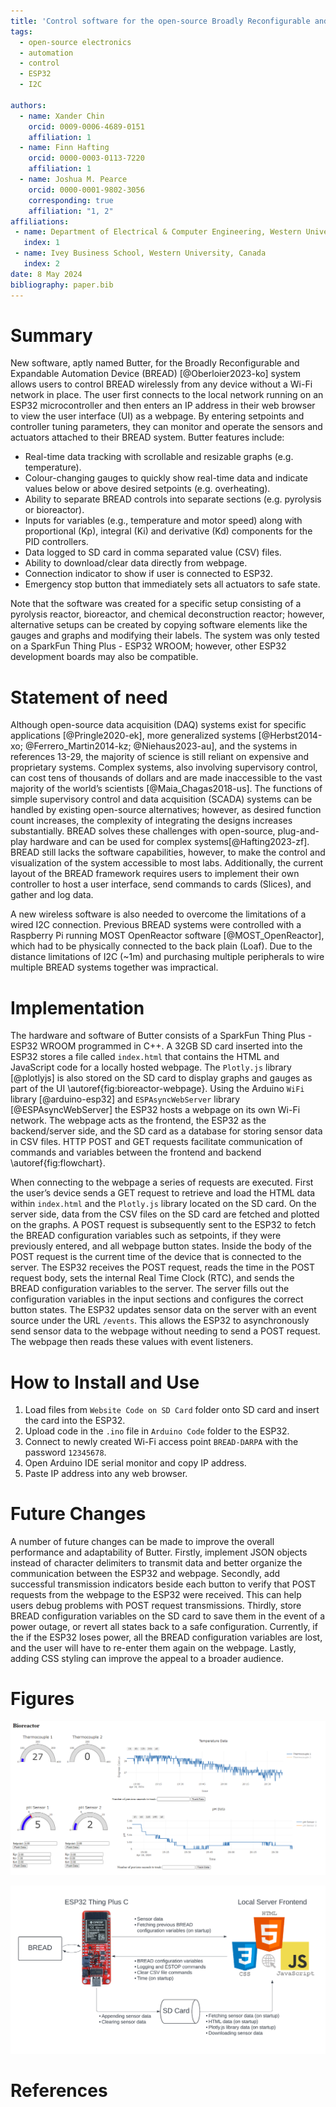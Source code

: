```yaml
---
title: 'Control software for the open-source Broadly Reconfigurable and Expandable Automation Device (BREAD) System'
tags:
  - open-source electronics
  - automation
  - control
  - ESP32
  - I2C

authors:
  - name: Xander Chin
    orcid: 0009-0006-4689-0151
    affiliation: 1
  - name: Finn Hafting
    orcid: 0000-0003-0113-7220
    affiliation: 1
  - name: Joshua M. Pearce
    orcid: 0000-0001-9802-3056
    corresponding: true
    affiliation: "1, 2" 
affiliations:
 - name: Department of Electrical & Computer Engineering, Western University, Canada
   index: 1
 - name: Ivey Business School, Western University, Canada
   index: 2
date: 8 May 2024
bibliography: paper.bib
---
```


# Summary

New software, aptly named Butter, for the Broadly Reconfigurable and Expandable Automation Device (BREAD) [@Oberloier2023-ko] system  allows users to control BREAD wirelessly from any device without a Wi-Fi network in place. The user first connects to the local network running on an ESP32 microcontroller and then enters an IP address in their web browser to view the user interface (UI) as a webpage. By entering setpoints and controller tuning parameters, they can monitor and operate the sensors and actuators attached to their BREAD system. Butter features include:

- Real-time data tracking with scrollable and resizable graphs (e.g. temperature).
- Colour-changing gauges to quickly show real-time data and indicate values below or above desired setpoints (e.g. overheating).
- Ability to separate BREAD controls into separate sections (e.g. pyrolysis or bioreactor).
- Inputs for variables (e.g., temperature and motor speed) along with proportional (Kp),  integral (Ki) and derivative (Kd) components for the PID controllers.
- Data logged to SD card in comma separated value (CSV) files.
- Ability to download/clear data directly from webpage.
- Connection indicator to show if user is connected to ESP32.
- Emergency stop button that immediately sets all actuators to safe state.

Note that the software was created for a specific setup consisting of a pyrolysis reactor, bioreactor, and chemical deconstruction reactor; however, alternative setups can be created by copying software elements like the gauges and graphs and modifying their labels. The system was only tested on a SparkFun Thing Plus - ESP32 WROOM; however, other ESP32 development boards may also be compatible.

# Statement of need

Although open-source data acquisition (DAQ) systems exist for specific applications [@Pringle2020-ek], more generalized systems [@Herbst2014-xo; @Ferrero_Martin2014-kz; @Niehaus2023-au], and the systems in references 13-29, the majority of science is still reliant on expensive and proprietary systems. Complex systems, also involving supervisory control, can cost tens of thousands of dollars and are made inaccessible to the vast majority of the world’s scientists [@Maia_Chagas2018-us]. The functions of simple supervisory control and data acquisition (SCADA) systems can be handled by existing open-source alternatives; however, as desired function count increases, the complexity of integrating the designs increases substantially. BREAD solves these challenges with open-source, plug-and-play hardware and can be used for complex systems[@Hafting2023-zf]. BREAD still lacks the software capabilities, however, to make the control and visualization of the system accessible to most labs. Additionally, the current layout of the BREAD framework requires users to implement their own controller to host a user interface, send commands to cards (Slices), and gather and log data.

A new wireless software is also needed to overcome the limitations of a wired I2C connection. Previous BREAD systems were controlled with a Raspberry Pi running MOST OpenReactor software [@MOST_OpenReactor], which had to be physically connected to the back plain (Loaf). Due to the distance limitations of I2C (~1m) and purchasing multiple peripherals to wire multiple BREAD systems together was impractical. 

# Implementation

The hardware and software of Butter consists of a SparkFun Thing Plus - ESP32 WROOM programmed in C++. A 32GB SD card inserted into the ESP32 stores a file called `index.html` that contains the HTML and JavaScript code for a locally hosted webpage. The `Plotly.js` library [@plotlyjs] is also stored on the SD card to display graphs and gauges as part of the UI \autoref{fig:bioreactor-webpage}. Using the Arduino `WiFi` library [@arduino-esp32] and `ESPAsyncWebServer` library [@ESPAsyncWebServer] the ESP32 hosts a webpage on its own Wi-Fi network. The webpage acts as the frontend, the ESP32 as the backend/server side, and the SD card as a database for storing sensor data in CSV files. HTTP POST and GET requests facilitate communication of commands and variables between the frontend and backend \autoref{fig:flowchart}. 

When connecting to the webpage a series of requests are executed. First the user’s device sends a GET request to retrieve and load the HTML data within `index.html` and the `Plotly.js` library located on the SD card. On the server side, data from the CSV files on the SD card are fetched and plotted on the graphs. A POST request is subsequently sent to the ESP32 to fetch the BREAD configuration variables such as setpoints, if they were previously entered, and all webpage button states. Inside the body of the POST request is the current time of the device that is connected to the server. The ESP32 receives the POST request, reads the time in the POST request body, sets the internal Real Time Clock (RTC), and sends the BREAD configuration variables to the server. The server fills out the configuration variables in the input sections and configures the correct button states. The ESP32 updates sensor data on the server with an event source under the URL `/events`. This allows the ESP32 to asynchronously send sensor data to the webpage without needing to send a POST request. The webpage then reads these values with event listeners.

# How to Install and Use

1.  Load files from `Website Code on SD Card` folder onto SD card and insert the card into the ESP32.
2.  Upload code in the `.ino` file in `Arduino Code` folder to the ESP32.
3.	Connect to newly created Wi-Fi access point `BREAD-DARPA` with the password `12345678`.
4.	Open Arduino IDE serial monitor and copy IP address.
5.	Paste IP address into any web browser.

# Future Changes

A number of future changes can be made to improve the overall performance and adaptability of Butter. Firstly, implement JSON objects instead of character delimiters to transmit data and better organize the communication between the ESP32 and webpage. Secondly, add successful transmission indicators beside each button to verify that POST requests from the webpage to the ESP32 were received. This can help users debug problems with POST request transmissions. Thirdly, store BREAD configuration variables on the SD card to save them in the event of a power outage, or revert all states back to a safe configuration. Currently, if the if the ESP32 loses power, all the BREAD configuration variables are lost, and the user will have to re-enter them again on the webpage. Lastly, adding  CSS styling can improve the appeal to a broader audience. 

# Figures

![Open-source bioreactor webpage section screenshot.\label{fig:bioreactor-webpage}](bioreactor-webpage.png)

![Flowchart of communication between the ESP32 and the locally hosted server.\label{fig:flowchart}](flowchart.png)

# References